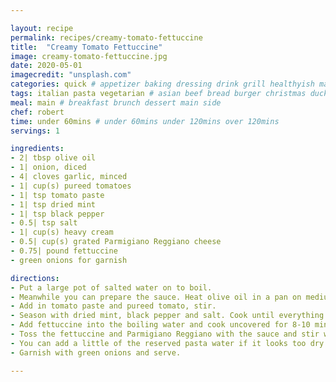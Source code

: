 ```yaml
---

layout: recipe
permalink: recipes/creamy-tomato-fettuccine 
title:  "Creamy Tomato Fettuccine"
image: creamy-tomato-fettuccine.jpg 
date: 2020-05-01
imagecredit: "unsplash.com" 
categories: quick # appetizer baking dressing drink grill healthyish marinade oven pickling quick raw salad sandwich sauce snack soup
tags: italian pasta vegetarian # asian beef bread burger christmas duck french fruit indian italian mexican nuts pasta pork poultry rice seafood thanksgiving vegetarian
meal: main # breakfast brunch dessert main side
chef: robert 
time: under 60mins # under 60mins under 120mins over 120mins
servings: 1 

ingredients:
- 2| tbsp olive oil
- 1| onion, diced
- 4| cloves garlic, minced
- 1| cup(s) pureed tomatoes
- 1| tsp tomato paste
- 1| tsp dried mint
- 1| tsp black pepper
- 0.5| tsp salt
- 1| cup(s) heavy cream
- 0.5| cup(s) grated Parmigiano Reggiano cheese
- 0.75| pound fettuccine
- green onions for garnish

directions:
- Put a large pot of salted water on to boil.
- Meanwhile you can prepare the sauce. Heat olive oil in a pan on medium heat. Add onions and garlic and cook until tender about 3 minutes.
- Add in tomato paste and pureed tomato, stir.
- Season with dried mint, black pepper and salt. Cook until everything is blended. Finally pour the cream and let it simmer for about 5 minutes until the sauce thickens.
- Add fettuccine into the boiling water and cook uncovered for 8-10 minutes. Drain the pasta reserving ½ cup of pasta water.
- Toss the fettuccine and Parmigiano Reggiano with the sauce and stir well until everything is combined well.
- You can add a little of the reserved pasta water if it looks too dry.
- Garnish with green onions and serve.

--- 
```

